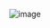 ![image](https://github.com/ReubenMatrix/JavaScript-Projects/assets/136352370/f1249f3e-0275-45de-ade2-232af5d3ded5)
